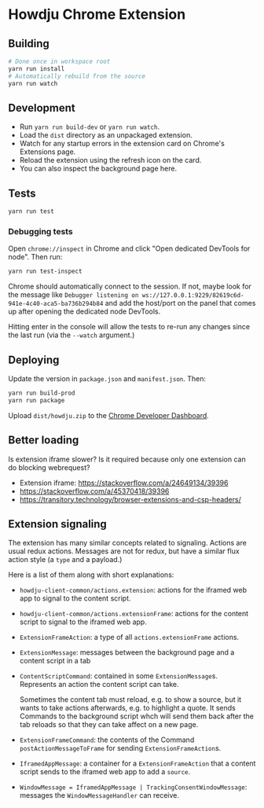 # Howdju Chrome Extension

## Building

```sh
# Done once in workspace root
yarn run install
# Automatically rebuild from the source
yarn run watch
```

## Development

- Run `yarn run build-dev` or `yarn run watch`.
- Load the `dist` directory as an unpackaged extension.
- Watch for any startup errors in the extension card on Chrome's Extensions page.
- Reload the extension using the refresh icon on the card.
- You can also inspect the background page here.

## Tests

```sh
yarn run test
```

### Debugging tests

Open `chrome://inspect` in Chrome and click "Open dedicated DevTools for node". Then run:

```sh
yarn run test-inspect
```

Chrome should automatically connect to the session. If not, maybe look for the message like
`Debugger listening on ws://127.0.0.1:9229/82619c6d-941e-4c40-aca5-ba736b294b84` and add the host/port on the panel
that comes up after opening the dedicated node DevTools.

Hitting enter in the console will allow the tests to re-run any changes since the last run (via the `--watch` argument.)

## Deploying

Update the version in `package.json` and `manifest.json`. Then:

```sh
yarn run build-prod
yarn run package
```

Upload `dist/howdju.zip` to the [Chrome Developer Dashboard](https://chrome.google.com/webstore/developer/dashboard).

## Better loading

Is extension iframe slower? Is it required because only one
extension can do blocking webrequest?

- Extension iframe: https://stackoverflow.com/a/24649134/39396
- https://stackoverflow.com/a/45370418/39396
- https://transitory.technology/browser-extensions-and-csp-headers/

## Extension signaling

The extension has many similar concepts related to signaling. Actions are usual redux actions.
Messages are not for redux, but have a similar flux action style (a `type` and a payload.)

Here is a list of them along with short explanations:

- `howdju-client-common/actions.extension`: actions for the iframed web app to signal to the content
  script.
- `howdju-client-common/actions.extensionFrame`: actions for the content script to signal to the
  iframed web app.
- `ExtensionFrameAction`: a type of all `actions.extensionFrame` actions.
- `ExtensionMessage`: messages between the background page and a content script in a tab
- `ContentScriptCommand`: contained in some `ExtensionMessage`s. Represents an action the
  content script can take.

  Sometimes the content tab must reload, e.g. to show a source, but it
  wants to take actions afterwards, e.g. to highlight a quote. It sends Commands to the background
  script whch will send them back after the tab reloads so that they can take affect on a new page.

- `ExtensionFrameCommand`: the contents of the Command `postActionMessageToFrame` for sending
  `ExtensionFrameAction`s.
- `IframedAppMessage`: a container for a `ExtensionFrameAction` that a
  content script sends to the iframed web app to add a `source`.
- `WindowMessage = IframedAppMessage | TrackingConsentWindowMessage`: messages the
  `WindowMessageHandler` can receive.
